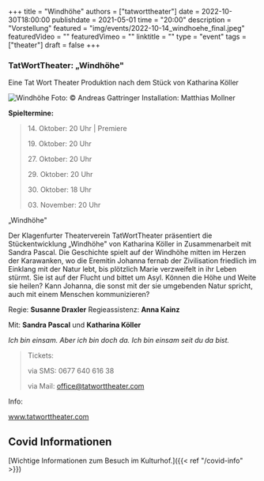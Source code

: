 +++
title = "Windhöhe"
authors = ["tatworttheater"]
date = 2022-10-30T18:00:00
publishdate = 2021-05-01
time = "20:00"
description = "Vorstellung"
featured = "img/events/2022-10-14_windhoehe_final.jpeg"
featuredVideo = ""
featuredVimeo = ""
linktitle = ""
type = "event"
tags = ["theater"]
draft = false
+++

### TatWortTheater: „Windhöhe"
Eine Tat Wort Theater Produktion nach dem Stück von Katharina Köller

![Windhöhe](/img/events/2022-10-14_Windhoehe_Plakat_final.jpeg)
Foto: © Andreas Gattringer
Installation: Matthias Mollner

**Spieltermine:**

> 14\. Oktober: 20 Uhr | Premiere
> 
> 19\. Oktober: 20 Uhr
> 
> 27\. Oktober: 20 Uhr 
> 
> 29\. Oktober: 20 Uhr
> 
> 30\. Oktober: 18 Uhr
> 
> 03\. November: 20 Uhr


„Windhöhe"

Der Klagenfurter Theaterverein TatWortTheater präsentiert die Stückentwicklung „Windhöhe" von Katharina Köller in Zusammenarbeit mit Sandra Pascal. Die Geschichte spielt auf der Windhöhe mitten im Herzen der Karawanken, wo die Eremitin Johanna fernab der Zivilisation friedlich im Einklang mit der Natur lebt, bis plötzlich Marie verzweifelt in ihr Leben stürmt. Sie ist auf der Flucht und bittet um Asyl. Können die Höhe und Weite sie heilen? Kann Johanna, die sonst mit der sie umgebenden Natur spricht, auch mit einem Menschen kommunizieren?

Regie: **Susanne Draxler**
Regieassistenz: **Anna Kainz**

Mit: **Sandra Pascal** und **Katharina Köller**


*Ich bin einsam.
Aber ich bin doch da.
Ich bin einsam seit du da bist.*


>Tickets:
>
>via SMS: 0677 640 616 38
>
>via Mail: office@tatworttheater.com

 

Info:

www.tatworttheater.com







## Covid Informationen

[Wichtige Informationen zum Besuch im Kulturhof.]({{< ref "/covid-info" >}})
